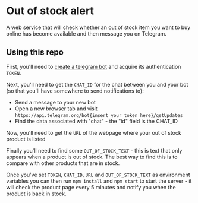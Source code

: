 # Out of stock alert

A web service that will check whether an out of stock item you want to buy online has become available and then message you on Telegram.

## Using this repo

First, you'll need to [create a telegram bot](https://core.telegram.org/bots#how-do-i-create-a-bot) and acquire its authentication `TOKEN`. 

Next, you'll need to get the `CHAT_ID` for the chat between you and your bot (so that you'll have somewhere to send notifications to):
- Send a message to your new bot
- Open a new browser tab and visit `https://api.telegram.org/bot{insert_your_token_here}/getUpdates`
- Find the data associated with "chat" - the "id" field is the CHAT_ID

Now, you'll need to get the `URL` of the webpage where your out of stock product is listed

Finally you'll need to find some `OUT_OF_STOCK_TEXT` - this is text that only appears when a product is out of stock. The best way to find this is to compare with other products that are in stock.

Once you've set `TOKEN`, `CHAT_ID`, `URL` and `OUT_OF_STOCK_TEXT` as environment variables you can then run `npm install` and `npm start` to start the server - it will check the product page every 5 minutes and notify you when the product is back in stock.